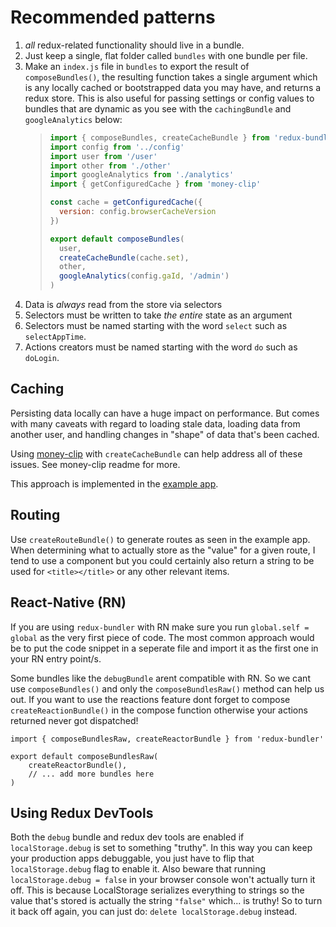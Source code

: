 # Recommended patterns

1.  _all_ redux-related functionality should live in a bundle.
2.  Just keep a single, flat folder called `bundles` with one bundle per file.
3.  Make an `index.js` file in `bundles` to export the result of `composeBundles()`, the resulting function takes a single argument which is any locally cached or bootstrapped data you may have, and returns a redux store. This is also useful for passing settings or config values to bundles that are dynamic as you see with the `cachingBundle` and `googleAnalytics` below:
    > ```js
    > import { composeBundles, createCacheBundle } from 'redux-bundler'
    > import config from '../config'
    > import user from '/user'
    > import other from './other'
    > import googleAnalytics from './analytics'
    > import { getConfiguredCache } from 'money-clip'
    >
    > const cache = getConfiguredCache({
    >   version: config.browserCacheVersion
    > })
    >
    > export default composeBundles(
    >   user,
    >   createCacheBundle(cache.set),
    >   other,
    >   googleAnalytics(config.gaId, '/admin')
    > )
    > ```
4.  Data is _always_ read from the store via selectors
5.  Selectors must be written to take _the entire_ state as an argument
6.  Selectors must be named starting with the word `select` such as `selectAppTime`.
7.  Actions creators must be named starting with the word `do` such as `doLogin`.

## Caching

Persisting data locally can have a huge impact on performance. But comes with many caveats with regard to loading stale data, loading data from another user, and handling changes in "shape" of data that's been cached.

Using [money-clip](https://github.com/HenrikJoreteg/money-clip) with `createCacheBundle` can help address all of these issues. See money-clip readme for more.

This approach is implemented in the [example app](https://github.com/HenrikJoreteg/redux-bundler-example).

## Routing

Use `createRouteBundle()` to generate routes as seen in the example app. When determining what to actually store as the "value" for a given route, I tend to use a component but you could certainly also return a string to be used for `<title></title>` or any other relevant items.

## React-Native (RN)

If you are using `redux-bundler` with RN make sure you run `global.self = global` as the very first piece of code. The most common approach would be to put the code snippet in a seperate file and import it as the first one in your RN entry point/s.  

Some bundles like the `debugBundle` arent compatible with RN. So we cant use `composeBundles()` and only the `composeBundlesRaw()`
method can help us out. 
If you want to use the reactions feature dont forget to compose `createReactionBundle()` in the compose function otherwise your 
actions returned never got dispatched!

```
import { composeBundlesRaw, createReactorBundle } from 'redux-bundler'

export default composeBundlesRaw(
    createReactorBundle(),
    // ... add more bundles here
)
```

## Using Redux DevTools

Both the `debug` bundle and redux dev tools are enabled if `localStorage.debug` is set to something "truthy". In this way you can keep your production apps debuggable, you just have to flip that `localStorage.debug` flag to enable it. Also beware that running `localStorage.debug = false` in your browser console won't actually turn it off. This is because LocalStorage serializes everything to strings so the value that's stored is actually the string `"false"` which... is truthy! So to turn it back off again, you can just do: `delete localStorage.debug` instead.
